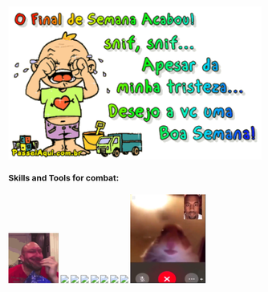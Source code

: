 </p alaing="center"> 
<img src="https://github.com/vimirsi/vimirsi/blob/main/702-BoaSemana.gif" width= "1000" /> 
<p aling="center">   

 <h3 aling="left">Skills and Tools for combat: <h3>
     <img src="https://github.com/vimirsi/vimirsi/blob/main/yummy-sus.gif" width="100" />  
     <img src="https://cdn.jsdelivr.net/gh/devicons/devicon/icons/java/java-original-wordmark.svg" width="60" />
     <img src="https://cdn.jsdelivr.net/gh/devicons/devicon/icons/spring/spring-original-wordmark.svg" width="60"  />
     <img src="https://cdn.jsdelivr.net/gh/devicons/devicon/icons/python/python-original-wordmark.svg" width= "60"/>
     <img src="https://cdn.jsdelivr.net/gh/devicons/devicon/icons/mysql/mysql-original-wordmark.svg" width="60"/>
     <img src="https://cdn.jsdelivr.net/gh/devicons/devicon/icons/react/react-original-wordmark.svg" width="60"/>
     <img src="https://cdn.jsdelivr.net/gh/devicons/devicon/icons/csharp/csharp-original.svg" width="60" />
     <img src="https://cdn.jsdelivr.net/gh/devicons/devicon/icons/gitlab/gitlab-original-wordmark.svg" width="60" />
     <img aling = "right" src="https://github.com/vimirsi/vimirsi/blob/main/02d.png" width = "150" />
